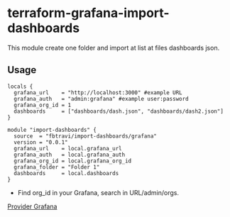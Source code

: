 # terraform-grafana-import-dashboards

This module create one folder and import at list at files dashboards json.

## Usage

```hcl
locals {
  grafana_url    = "http://localhost:3000" #example URL
  grafana_auth   = "admin:grafana" #example user:password
  grafana_org_id = 1
  dashboards     = ["dashboards/dash.json", "dashboards/dash2.json"]
}

module "import-dashboards" {
  source  = "fbtravi/import-dashboards/grafana"
  version = "0.0.1"
  grafana_url    = local.grafana_url
  grafana_auth   = local.grafana_auth
  grafana_org_id = local.grafana_org_id
  grafana_folder = "Folder 1"
  dashboards     = local.dashboards
}
```

* Find org_id in your Grafana, search in URL/admin/orgs.

[Provider Grafana](https://registry.terraform.io/providers/grafana/grafana/latest)
